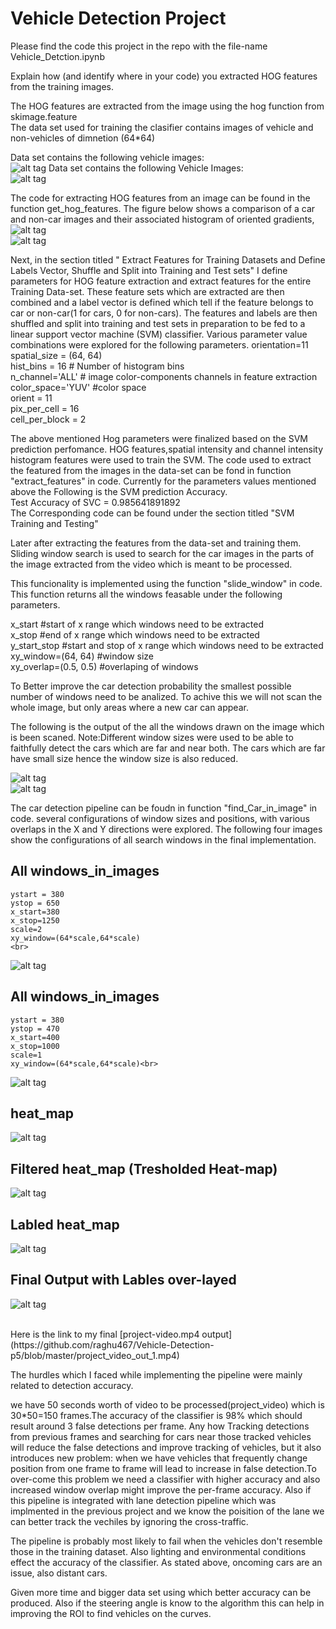 # Vehicle Detection Project
Please find the code this project in the repo with the file-name Vehicle_Detction.ipynb

Explain how (and identify where in your code) you extracted HOG features from the training images.<br>

The HOG features are extracted from the image using the hog function from skimage.feature<br>
The data set used for training the clasifier contains images of vehicle and non-vehicles of dimnetion (64*64)<br>

Data set contains the following vehicle images:<br>
![alt tag](https://github.com/raghu467/Vehicle-Detection-p5/blob/master/Readme_Images/Vehicle._data_set.png)
Data set contains the following Vehicle Images:<br>
![alt tag](https://github.com/raghu467/Vehicle-Detection-p5/blob/master/Readme_Images/Non_Vehicle_images.png)


The code for extracting HOG features from an image can be found in the function get_hog_features.
The figure below shows a comparison of a car and non-car images and their associated histogram of oriented gradients,
<br>
![alt tag](https://github.com/raghu467/Vehicle-Detection-p5/blob/master/Readme_Images/Car_hog.png)
<br>
![alt tag](https://github.com/raghu467/Vehicle-Detection-p5/blob/master/Readme_Images/non_car_hog.png)

Next, in the section titled " Extract Features for Training Datasets and Define Labels Vector, Shuffle and Split into Training and Test sets" I define parameters for HOG feature extraction and extract features for the entire Training Data-set. These feature sets  which are extracted are  then combined and a label vector is defined which tell if the feature belongs to car or non-car(1 for cars, 0 for non-cars). The features and labels are then shuffled and split into training and test sets in preparation to be fed to a linear support vector machine (SVM) classifier. Various parameter value combinations were explored for the following parameters.
	orientation=11<br>
	spatial_size = (64, 64)<br>
	hist_bins = 16    # Number of histogram bins<br>
	n_channel='ALL'   # image color-components channels in feature extraction<br>
	color_space='YUV' #color space<br>
	orient = 11<br>
	pix_per_cell = 16<br>
	cell_per_block = 2<br>



The above mentioned Hog parameters were finalized based on the SVM prediction perfomance.
HOG features,spatial intensity and channel intensity histogram features were used to train the SVM.
The code used to extract the featured from the images in the data-set can be fond in function  "extract_features" in code. 
Currently for the parameters values mentioned above the Following is the SVM prediction Accuracy.<br>
Test Accuracy of SVC =  0.985641891892<br>
The Corresponding code can be found under the section titled "SVM Training and Testing"<br>


Later after extracting the features from the data-set and training them. Sliding window search is used to search for the car images in the parts of the image extracted from the video which is meant to be processed.<br>


This funcionality is implemented using the function "slide_window" in code. This function returns all the windows feasable under the following parameters.

x_start #start of x range which windows need to be extracted <br>
x_stop  #end of x range which windows need to be extracted <br>
y_start_stop #start and stop of x range which windows need to be extracted <br>
xy_window=(64, 64) #window size<br>
xy_overlap=(0.5, 0.5) #overlaping of windows<br>

To Better improve the car detection probability the smallest possible number of windows need to be analized. To achive this we will not scan the whole image, but only areas where a new car can appear.

The following is the output of the all the windows drawn on the image which is been scaned.
Note:Different window sizes were used to be able to faithfully detect the cars which are far and near both.
The cars which are far have small size hence the window size is also reduced.

![alt tag](https://github.com/raghu467/Vehicle-Detection-p5/blob/master/Readme_Images/All_Windows_scan_1.png)
<br>
![alt tag](https://github.com/raghu467/Vehicle-Detection-p5/blob/master/Readme_Images/All_Windows_scan_2.png)

The car detection pipeline can be foudn in function "find_Car_in_image" in code.
several configurations of window sizes and positions, with various overlaps in the X and Y directions were explored. The following four images show the configurations of all search windows in the final implementation.

## All windows_in_images
    ystart = 380
    ystop = 650
    x_start=380
    x_stop=1250
    scale=2
    xy_window=(64*scale,64*scale)
    <br>
![alt tag](https://github.com/raghu467/Vehicle-Detection-p5/blob/master/Readme_Images/pipeline_2.png)
## All windows_in_images

  	ystart = 380
    ystop = 470
    x_start=400
    x_stop=1000
    scale=1
    xy_window=(64*scale,64*scale)<br>

![alt tag](https://github.com/raghu467/Vehicle-Detection-p5/blob/master/Readme_Images/pipeline_1.png)
## heat_map <br>

![alt tag](https://github.com/raghu467/Vehicle-Detection-p5/blob/master/Readme_Images/pipeline_3.png)
## Filtered heat_map (Tresholded Heat-map) <br>

![alt tag](https://github.com/raghu467/Vehicle-Detection-p5/blob/master/Readme_Images/pipeline_4.png)
## Labled heat_map <br>

![alt tag](https://github.com/raghu467/Vehicle-Detection-p5/blob/master/Readme_Images/pipeline_5.png)
## Final Output with Lables over-layed <br>

![alt tag](https://github.com/raghu467/Vehicle-Detection-p5/blob/master/Readme_Images/pipeline_6.png)

 
<br>
 Here is the link to my final
[project-video.mp4 output] (https://github.com/raghu467/Vehicle-Detection-p5/blob/master/project_video_out_1.mp4)


The hurdles which I faced while implementing the pipeline were mainly related to detection accuracy.

 we have 50 seconds worth of video to be processed(project_video) which is 30*50=150 frames.The accuracy of the classifier is 98% which should result around 3  false detections per frame. Any how Tracking detections from previous frames  and searching for cars near those tracked vehicles will reduce the false detections and improve tracking of vehicles, but it also introduces new problem: when we have vehicles that frequently change position from one frame to frame will  lead to increase in false detection.To over-come this problem we need a classifier with higher accuracy and also increased window overlap might improve the per-frame accuracy. Also if this pipeline is integrated with lane detection pipeline which was implmented in the previous project and we know the poisition of the lane we can better track the vechiles by ignoring the cross-traffic.

The pipeline is probably most likely to fail when the vehicles don't resemble those in the training dataset.
Also lighting and environmental conditions effect the accuracy of the classifier. 
As stated above, oncoming cars are an issue, also distant cars. 

Given more time and bigger data set using which better accuracy can be produced. Also if the steering angle is know to the algorithm this can help in improving the ROI to find vehicles on the curves.

 







